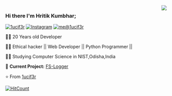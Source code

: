 
<img align='right' src="https://github-readme-stats.vercel.app/api?username=1ucif3r&show_icons=true">

### Hi there I'm Hritik Kumbhar;

[![1ucif3r](https://img.shields.io/static/v1?label=1ucif3r&message=%20&color=yellow&logo=&style=flat-square&logoColor=white)](https://1ucif3r.github.io/)
[![Instagram](https://img.shields.io/static/v1?label=Instagram&message=%20&color=orange&logo=Instagram&style=flat-square&logoColor=white)](https://www.instagram.com/th3_1ucif3r/)
[![me@1ucif3r](https://img.shields.io/static/v1?label=me@1ucif3r&message=%20&color=red&logo=gmail&style=flat-square&logoColor=white)](mailto:hritikkumbhar132@gmail.com)
  
  
👨‍💻 20 Years old Developer

👨‍💻 Ethical hacker || Web Developer || Python Programmer ||

👨‍🎓 Studying Computer Science in NIST,Odisha,India  

🚧 **Current Project:** [FS-Logger](https://github.com/F-Society-Official/FS-Logger)

⭐️ From [1ucif3r](https://github.com/1ucif3r)

[![HitCount](http://hits.dwyl.com/1ucif3r/1ucif3r.svg)](http://hits.dwyl.com/1ucif3r/1ucif3r)



